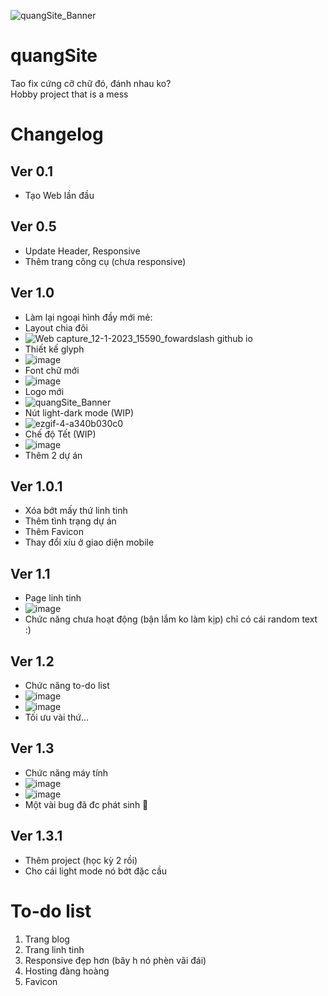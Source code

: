 ![quangSite_Banner](https://user-images.githubusercontent.com/68984861/212021281-318a0a44-f46d-4f51-b871-85175c3ce504.svg)
# quangSite
Tao fix cứng cỡ chữ đó, đánh nhau ko?\
Hobby project that is a mess
# Changelog
## Ver 0.1
- Tạo Web lần đầu
## Ver 0.5
- Update Header, Responsive
- Thêm trang công cụ (chưa responsive)
## Ver 1.0
- Làm lại ngoại hình đầy mới mẻ:
- Layout chia đôi
- ![Web capture_12-1-2023_15590_fowardslash github io](https://user-images.githubusercontent.com/68984861/212022898-02809115-9a1e-4a57-b399-1c39e1e61ef6.jpeg)
- Thiết kế glyph
- ![image](https://user-images.githubusercontent.com/68984861/212022143-2e24090e-6c26-4ae2-9e7b-f8fd5eb859da.png)
- Font chữ mới
- ![image](https://user-images.githubusercontent.com/68984861/212022227-ddc7a5b5-3318-42ee-acb8-b46250f90a8e.png)
- Logo mới
- ![quangSite_Banner](https://user-images.githubusercontent.com/68984861/212022332-2b1ca197-c7d5-474e-b376-05da8c105223.svg)
- Nút light-dark mode (WIP)
- ![ezgif-4-a340b030c0](https://user-images.githubusercontent.com/68984861/212024249-fde2180a-d0b8-471f-9f59-97f687d72bea.gif)
- Chế độ Tết (WIP)
- ![image](https://user-images.githubusercontent.com/68984861/212024092-835f2958-dd4c-4f18-80bb-d02fc61031cf.png)
- Thêm 2 dự án
## Ver 1.0.1
- Xóa bớt mấy thứ linh tinh
- Thêm tình trạng dự án
- Thêm Favicon
- Thay đổi xíu ở giao diện mobile
## Ver 1.1
- Page linh tinh
- ![image](https://user-images.githubusercontent.com/68984861/215038793-e1c3d652-f086-4972-b491-b2224dc33027.png)
- Chức năng chưa hoạt động (bận lắm ko làm kịp) chỉ có cái random text :)
## Ver 1.2
- Chức năng to-do list
- ![image](https://user-images.githubusercontent.com/68984861/216246861-8b77797c-3815-44d2-9587-997603590618.png)
- ![image](https://user-images.githubusercontent.com/68984861/216246949-6ad69ee2-0d62-47ae-a920-eb082205a378.png)
- Tối ưu vài thứ...
## Ver 1.3
- Chức năng máy tính
- ![image](https://user-images.githubusercontent.com/68984861/216517031-6b9ed100-1c5f-4fbb-8b99-24f29dd48430.png)
- ![image](https://user-images.githubusercontent.com/68984861/216517066-eed58963-fd13-4e80-b110-12a44212e352.png)
- Một vài bug đã đc phát sinh 🙂
## Ver 1.3.1
- Thêm project (học kỳ 2 rồi)
- Cho cái light mode nó bớt đặc cầu
# To-do list
1. Trang blog
2. Trang linh tinh
3. Responsive đẹp hơn (bây h nó phèn vãi đái)
4. Hosting đàng hoàng
5. Favicon
